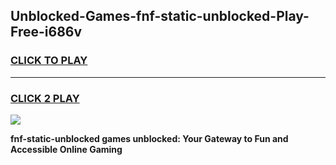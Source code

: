 
## Unblocked-Games-fnf-static-unblocked-Play-Free-i686v
<h3>
<a href="https://premium76.site?title=fnf-static-unblocked&ref=20M">CLICK TO PLAY</a></h3>
<hr>

<h3>
<a href="https://premium76.site?title=fnf-static-unblocked&ref=20M">CLICK 2 PLAY</a>
  
</h3>

<a href="https://premium76.site?title=fnf-static-unblocked&ref=19M"><img src="https://clearcache.store/games.png"></a>


**fnf-static-unblocked games unblocked: Your Gateway to Fun and Accessible Online Gaming**
